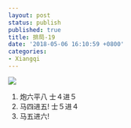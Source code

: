 ```yaml
---
layout: post
status: publish
published: true
title: 排局-19
date: '2018-05-06 16:10:59 +0800'
categories:
- Xiangqi
---
```


![](../imgs/2018/05/capture-1-3.png)

1. 炮六平八 士４进５
2. 马四进五! 士５进４
3. 马五进六!
